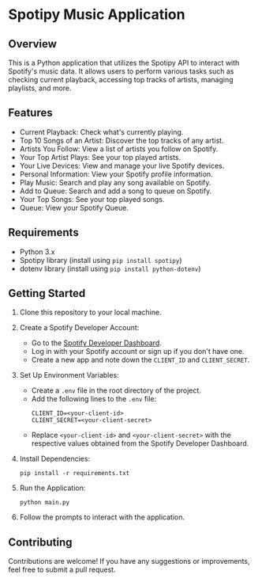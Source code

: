 # Spotipy Music Application

## Overview
This is a Python application that utilizes the Spotipy API to interact with Spotify's music data. It allows users to perform various tasks such as checking current playback, accessing top tracks of artists, managing playlists, and more.

## Features
- Current Playback: Check what's currently playing.
- Top 10 Songs of an Artist: Discover the top tracks of any artist.
- Artists You Follow: View a list of artists you follow on Spotify.
- Your Top Artist Plays: See your top played artists.
- Your Live Devices: View and manage your live Spotify devices.
- Personal Information: View your Spotify profile information.
- Play Music: Search and play any song available on Spotify.
- Add to Queue: Search and add a song to queue on Spotify.
- Your Top Songs: See your top played songs.
- Queue: View your Spotify Queue.

## Requirements
- Python 3.x
- Spotipy library (install using `pip install spotipy`)
- dotenv library (install using `pip install python-dotenv`)

## Getting Started
1. Clone this repository to your local machine.

2. Create a Spotify Developer Account:
    - Go to the [Spotify Developer Dashboard](https://developer.spotify.com/dashboard/).
    - Log in with your Spotify account or sign up if you don't have one.
    - Create a new app and note down the `CLIENT_ID` and `CLIENT_SECRET`.

3. Set Up Environment Variables:
    - Create a `.env` file in the root directory of the project.
    - Add the following lines to the `.env` file:
        ```
        CLIENT_ID=<your-client-id>
        CLIENT_SECRET=<your-client-secret>
        ```
    - Replace `<your-client-id>` and `<your-client-secret>` with the respective values obtained from the Spotify Developer Dashboard.

4. Install Dependencies:
    ```
    pip install -r requirements.txt
    ```

5. Run the Application:
    ```
    python main.py
    ```

6. Follow the prompts to interact with the application.

## Contributing
Contributions are welcome! If you have any suggestions or improvements, feel free to submit a pull request.
